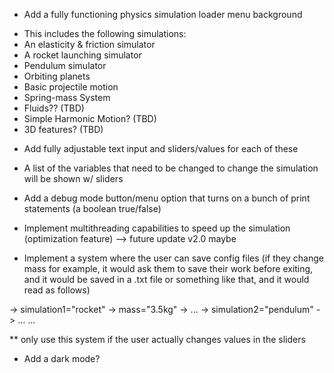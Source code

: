 * Add a fully functioning physics simulation loader menu background
- This includes the following simulations:
- An elasticity & friction simulator
- A rocket launching simulator
- Pendulum simulator
- Orbiting planets
- Basic projectile motion
- Spring-mass System
- Fluids?? (TBD)
- Simple Harmonic Motion? (TBD)
- 3D features? (TBD)

* Add fully adjustable text input and sliders/values for each of these
- A list of the variables that need to be changed to change the simulation will be shown w/ sliders

* Add a debug mode button/menu option that turns on a bunch of print statements (a boolean true/false)

* Implement multithreading capabilities to speed up the simulation (optimization feature) --> future update v2.0 maybe

* Implement a system where the user can save config files (if they change mass for example, it would ask them to save their work before
exiting, and it would be saved in a .txt file or something like that, and it would read as follows)

-> simulation1="rocket"
-> mass="3.5kg"
-> ...
-> simulation2="pendulum"
-> ...
...

** only use this system if the user actually changes values in the sliders

* Add a dark mode?
